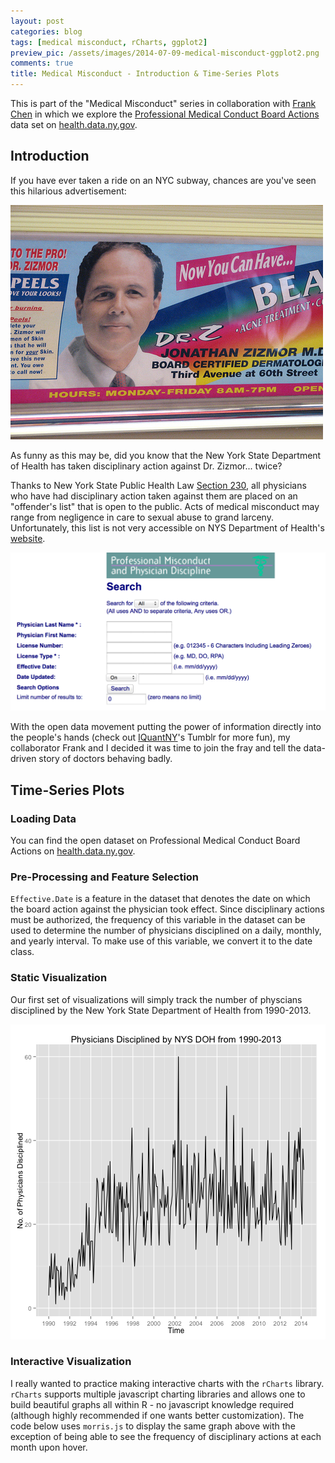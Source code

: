 ```yaml
---
layout: post
categories: blog
tags: [medical misconduct, rCharts, ggplot2]
preview_pic: /assets/images/2014-07-09-medical-misconduct-ggplot2.png
comments: true
title: Medical Misconduct - Introduction & Time-Series Plots
---
```


This is part of the "Medical Misconduct" series in collaboration with [Frank Chen](http://frankchen07.github.io) in which we explore the [Professional Medical Conduct Board Actions](https://health.data.ny.gov/Health/Professional-Medical-Conduct-Board-Actions-Beginni/ebmi-8ctw) data set on [health.data.ny.gov](http://health.data.ny.gov).

## Introduction

If you have ever taken a ride on an NYC subway, chances are you've seen this hilarious advertisement:

<img src = "/assets/images/2014-07-09-medical-misconduct-drz.png" class = "fullw">

As funny as this may be, did you know that the New York State Department of Health has taken disciplinary action against Dr. Zizmor... twice?

Thanks to New York State Public Health Law [Section 230](https://www.health.ny.gov/professionals/doctors/conduct/laws.htm), all physicians who have had disciplinary action taken against them are placed on an "offender's list" that is open to the public. Acts of medical misconduct may range from negligence in care to sexual abuse to grand larceny. Unfortunately, this list is not very accessible on NYS Department of Health's [website](http://w3.health.state.ny.us/opmc/factions.nsf/physiciansearch?openform).

<img src = "/assets/images/2014-07-09-medical-misconduct-1.png" class = "fullw">

With the open data movement putting the power of information directly into the people's hands (check out [IQuantNY](http://iquantny.tumblr.com/)'s Tumblr for more fun), my collaborator Frank and I decided it was time to join the fray and tell the data-driven story of doctors behaving badly. 

## Time-Series Plots

### Loading Data

You can find the open dataset on Professional Medical Conduct Board Actions on [health.data.ny.gov](https://health.data.ny.gov/Health/Professional-Medical-Conduct-Board-Actions-Beginni/ebmi-8ctw?category=Health&view_name=Professional-Medical-Conduct-Board-Actions-Beginni).

<script src="https://gist.github.com/rcquan/f05a235a84321896386c.js"></script>

### Pre-Processing and Feature Selection

`Effective.Date` is a feature in the dataset that denotes the date on which the board action against the physician took effect. Since disciplinary actions must be authorized, the frequency of this variable in the dataset can be used to determine the number of physicians disciplined on a daily, monthly, and yearly interval. To make use of this variable, we convert it to the 
date class.

<script src="https://gist.github.com/rcquan/7122c5ad7bcb1440e6ff.js"></script>

### Static Visualization

Our first set of visualizations will simply track the number of physcians disciplined by the New York State Department of Health from 1990-2013.

<script src="https://gist.github.com/rcquan/b8b4f9cf58b6343f648b.js"></script>

<img src = "/assets/images/2014-07-09-medical-misconduct-ggplot2.png" class = "halfw">

### Interactive Visualization

I really wanted to practice making interactive charts with the 
`rCharts` library. `rCharts` supports multiple javascript charting libraries and allows one to build beautiful graphs all within R - no javascript knowledge required (although highly recommended if one wants better customization). The code below uses `morris.js` to display the same graph above with the exception of being able to see the frequency of disciplinary actions at each month upon hover.

<script src="https://gist.github.com/rcquan/5aa0ab1475fb57c2d36d.js"></script>

<link rel='stylesheet' href=http://cdn.oesmith.co.uk/morris-0.4.2.min.css>

<script type='text/javascript' src=http://ajax.googleapis.com/ajax/libs/jquery/1.9.0/jquery.min.js></script>

<script type='text/javascript' src=http://cdnjs.cloudflare.com/ajax/libs/raphael/2.1.0/raphael-min.js></script>

<script type='text/javascript' src=http://cdn.oesmith.co.uk/morris-0.4.2.min.js></script> 

<p><style>
  .rChart {
    display: block;
    margin-left: auto; 
    margin-right: auto;
    width: 600px;
    height: 400px;
  }<br/>
  </style></p>

<div id = 'chart1' class = 'rChart morris'></div>

<script type='text/javascript'>
    var chartParams = {
 "element": "chart1",
"width":            600,
"height":            400,
"xkey": "Month",
"ykeys": [
 "MedicalMisconductCount" 
],
"data": [
 {
 "Month": "Jan 1990",
"MedicalMisconductCount": 3 
},
{
 "Month": "Feb 1990",
"MedicalMisconductCount": 10 
},
{
 "Month": "Mar 1990",
"MedicalMisconductCount": 5 
},
{
 "Month": "Apr 1990",
"MedicalMisconductCount": 13 
},
{
 "Month": "May 1990",
"MedicalMisconductCount": 7 
},
{
 "Month": "Jun 1990",
"MedicalMisconductCount": 7 
},
{
 "Month": "Jul 1990",
"MedicalMisconductCount": 10 
},
{
 "Month": "Aug 1990",
"MedicalMisconductCount": 13 
},
{
 "Month": "Sep 1990",
"MedicalMisconductCount": 1 
},
{
 "Month": "Oct 1990",
"MedicalMisconductCount": 10 
},
{
 "Month": "Nov 1990",
"MedicalMisconductCount": 9 
},
{
 "Month": "Dec 1990",
"MedicalMisconductCount": 9 
},
{
 "Month": "Jan 1991",
"MedicalMisconductCount": 3 
},
{
 "Month": "Feb 1991",
"MedicalMisconductCount": 7 
},
{
 "Month": "Mar 1991",
"MedicalMisconductCount": 10 
},
{
 "Month": "Apr 1991",
"MedicalMisconductCount": 3 
},
{
 "Month": "May 1991",
"MedicalMisconductCount": 6 
},
{
 "Month": "Jun 1991",
"MedicalMisconductCount": 6 
},
{
 "Month": "Jul 1991",
"MedicalMisconductCount": 2 
},
{
 "Month": "Aug 1991",
"MedicalMisconductCount": 5 
},
{
 "Month": "Sep 1991",
"MedicalMisconductCount": 5 
},
{
 "Month": "Oct 1991",
"MedicalMisconductCount": 4 
},
{
 "Month": "Nov 1991",
"MedicalMisconductCount": 11 
},
{
 "Month": "Dec 1991",
"MedicalMisconductCount": 12 
},
{
 "Month": "Jan 1992",
"MedicalMisconductCount": 10 
},
{
 "Month": "Feb 1992",
"MedicalMisconductCount": 4 
},
{
 "Month": "Mar 1992",
"MedicalMisconductCount": 8 
},
{
 "Month": "Apr 1992",
"MedicalMisconductCount": 12 
},
{
 "Month": "May 1992",
"MedicalMisconductCount": 6 
},
{
 "Month": "Jun 1992",
"MedicalMisconductCount": 5 
},
{
 "Month": "Jul 1992",
"MedicalMisconductCount": 8 
},
{
 "Month": "Aug 1992",
"MedicalMisconductCount": 8 
},
{
 "Month": "Sep 1992",
"MedicalMisconductCount": 7 
},
{
 "Month": "Oct 1992",
"MedicalMisconductCount": 10 
},
{
 "Month": "Nov 1992",
"MedicalMisconductCount": 13 
},
{
 "Month": "Dec 1992",
"MedicalMisconductCount": 14 
},
{
 "Month": "Jan 1993",
"MedicalMisconductCount": 10 
},
{
 "Month": "Feb 1993",
"MedicalMisconductCount": 14 
},
{
 "Month": "Mar 1993",
"MedicalMisconductCount": 18 
},
{
 "Month": "Apr 1993",
"MedicalMisconductCount": 10 
},
{
 "Month": "May 1993",
"MedicalMisconductCount": 15 
},
{
 "Month": "Jun 1993",
"MedicalMisconductCount": 10 
},
{
 "Month": "Jul 1993",
"MedicalMisconductCount": 15 
},
{
 "Month": "Aug 1993",
"MedicalMisconductCount": 25 
},
{
 "Month": "Sep 1993",
"MedicalMisconductCount": 16 
},
{
 "Month": "Oct 1993",
"MedicalMisconductCount": 15 
},
{
 "Month": "Nov 1993",
"MedicalMisconductCount": 24 
},
{
 "Month": "Dec 1993",
"MedicalMisconductCount": 9 
},
{
 "Month": "Jan 1994",
"MedicalMisconductCount": 16 
},
{
 "Month": "Feb 1994",
"MedicalMisconductCount": 16 
},
{
 "Month": "Mar 1994",
"MedicalMisconductCount": 16 
},
{
 "Month": "Apr 1994",
"MedicalMisconductCount": 6 
},
{
 "Month": "May 1994",
"MedicalMisconductCount": 12 
},
{
 "Month": "Jun 1994",
"MedicalMisconductCount": 19 
},
{
 "Month": "Jul 1994",
"MedicalMisconductCount": 22 
},
{
 "Month": "Aug 1994",
"MedicalMisconductCount": 31 
},
{
 "Month": "Sep 1994",
"MedicalMisconductCount": 30 
},
{
 "Month": "Oct 1994",
"MedicalMisconductCount": 24 
},
{
 "Month": "Nov 1994",
"MedicalMisconductCount": 18 
},
{
 "Month": "Dec 1994",
"MedicalMisconductCount": 23 
},
{
 "Month": "Jan 1995",
"MedicalMisconductCount": 22 
},
{
 "Month": "Feb 1995",
"MedicalMisconductCount": 30 
},
{
 "Month": "Mar 1995",
"MedicalMisconductCount": 28 
},
{
 "Month": "Apr 1995",
"MedicalMisconductCount": 31 
},
{
 "Month": "May 1995",
"MedicalMisconductCount": 20 
},
{
 "Month": "Jun 1995",
"MedicalMisconductCount": 19 
},
{
 "Month": "Jul 1995",
"MedicalMisconductCount": 25 
},
{
 "Month": "Aug 1995",
"MedicalMisconductCount": 28 
},
{
 "Month": "Sep 1995",
"MedicalMisconductCount": 34 
},
{
 "Month": "Oct 1995",
"MedicalMisconductCount": 18 
},
{
 "Month": "Nov 1995",
"MedicalMisconductCount": 35 
},
{
 "Month": "Dec 1995",
"MedicalMisconductCount": 19 
},
{
 "Month": "Jan 1996",
"MedicalMisconductCount": 18 
},
{
 "Month": "Feb 1996",
"MedicalMisconductCount": 18 
},
{
 "Month": "Mar 1996",
"MedicalMisconductCount": 25 
},
{
 "Month": "Apr 1996",
"MedicalMisconductCount": 32 
},
{
 "Month": "May 1996",
"MedicalMisconductCount": 23 
},
{
 "Month": "Jun 1996",
"MedicalMisconductCount": 17 
},
{
 "Month": "Jul 1996",
"MedicalMisconductCount": 29 
},
{
 "Month": "Aug 1996",
"MedicalMisconductCount": 16 
},
{
 "Month": "Sep 1996",
"MedicalMisconductCount": 30 
},
{
 "Month": "Oct 1996",
"MedicalMisconductCount": 26 
},
{
 "Month": "Nov 1996",
"MedicalMisconductCount": 30 
},
{
 "Month": "Dec 1996",
"MedicalMisconductCount": 23 
},
{
 "Month": "Jan 1997",
"MedicalMisconductCount": 29 
},
{
 "Month": "Feb 1997",
"MedicalMisconductCount": 11 
},
{
 "Month": "Mar 1997",
"MedicalMisconductCount": 26 
},
{
 "Month": "Apr 1997",
"MedicalMisconductCount": 24 
},
{
 "Month": "May 1997",
"MedicalMisconductCount": 24 
},
{
 "Month": "Jun 1997",
"MedicalMisconductCount": 30 
},
{
 "Month": "Jul 1997",
"MedicalMisconductCount": 24 
},
{
 "Month": "Aug 1997",
"MedicalMisconductCount": 25 
},
{
 "Month": "Sep 1997",
"MedicalMisconductCount": 15 
},
{
 "Month": "Oct 1997",
"MedicalMisconductCount": 23 
},
{
 "Month": "Nov 1997",
"MedicalMisconductCount": 33 
},
{
 "Month": "Dec 1997",
"MedicalMisconductCount": 43 
},
{
 "Month": "Jan 1998",
"MedicalMisconductCount": 29 
},
{
 "Month": "Feb 1998",
"MedicalMisconductCount": 15 
},
{
 "Month": "Mar 1998",
"MedicalMisconductCount": 10 
},
{
 "Month": "Apr 1998",
"MedicalMisconductCount": 14 
},
{
 "Month": "May 1998",
"MedicalMisconductCount": 20 
},
{
 "Month": "Jun 1998",
"MedicalMisconductCount": 22 
},
{
 "Month": "Jul 1998",
"MedicalMisconductCount": 31 
},
{
 "Month": "Aug 1998",
"MedicalMisconductCount": 32 
},
{
 "Month": "Sep 1998",
"MedicalMisconductCount": 27 
},
{
 "Month": "Oct 1998",
"MedicalMisconductCount": 22 
},
{
 "Month": "Nov 1998",
"MedicalMisconductCount": 29 
},
{
 "Month": "Dec 1998",
"MedicalMisconductCount": 37 
},
{
 "Month": "Jan 1999",
"MedicalMisconductCount": 17 
},
{
 "Month": "Feb 1999",
"MedicalMisconductCount": 23 
},
{
 "Month": "Mar 1999",
"MedicalMisconductCount": 15 
},
{
 "Month": "Apr 1999",
"MedicalMisconductCount": 17 
},
{
 "Month": "May 1999",
"MedicalMisconductCount": 23 
},
{
 "Month": "Jun 1999",
"MedicalMisconductCount": 21 
},
{
 "Month": "Jul 1999",
"MedicalMisconductCount": 43 
},
{
 "Month": "Aug 1999",
"MedicalMisconductCount": 30 
},
{
 "Month": "Sep 1999",
"MedicalMisconductCount": 26 
},
{
 "Month": "Oct 1999",
"MedicalMisconductCount": 15 
},
{
 "Month": "Nov 1999",
"MedicalMisconductCount": 25 
},
{
 "Month": "Dec 1999",
"MedicalMisconductCount": 38 
},
{
 "Month": "Jan 2000",
"MedicalMisconductCount": 24 
},
{
 "Month": "Feb 2000",
"MedicalMisconductCount": 32 
},
{
 "Month": "Mar 2000",
"MedicalMisconductCount": 31 
},
{
 "Month": "Apr 2000",
"MedicalMisconductCount": 29 
},
{
 "Month": "May 2000",
"MedicalMisconductCount": 29 
},
{
 "Month": "Jun 2000",
"MedicalMisconductCount": 21 
},
{
 "Month": "Jul 2000",
"MedicalMisconductCount": 15 
},
{
 "Month": "Aug 2000",
"MedicalMisconductCount": 26 
},
{
 "Month": "Sep 2000",
"MedicalMisconductCount": 25 
},
{
 "Month": "Oct 2000",
"MedicalMisconductCount": 24 
},
{
 "Month": "Nov 2000",
"MedicalMisconductCount": 33 
},
{
 "Month": "Dec 2000",
"MedicalMisconductCount": 29 
},
{
 "Month": "Jan 2001",
"MedicalMisconductCount": 22 
},
{
 "Month": "Feb 2001",
"MedicalMisconductCount": 27 
},
{
 "Month": "Mar 2001",
"MedicalMisconductCount": 24 
},
{
 "Month": "Apr 2001",
"MedicalMisconductCount": 25 
},
{
 "Month": "May 2001",
"MedicalMisconductCount": 29 
},
{
 "Month": "Jun 2001",
"MedicalMisconductCount": 16 
},
{
 "Month": "Jul 2001",
"MedicalMisconductCount": 15 
},
{
 "Month": "Aug 2001",
"MedicalMisconductCount": 24 
},
{
 "Month": "Sep 2001",
"MedicalMisconductCount": 25 
},
{
 "Month": "Oct 2001",
"MedicalMisconductCount": 27 
},
{
 "Month": "Nov 2001",
"MedicalMisconductCount": 39 
},
{
 "Month": "Dec 2001",
"MedicalMisconductCount": 36 
},
{
 "Month": "Jan 2002",
"MedicalMisconductCount": 40 
},
{
 "Month": "Feb 2002",
"MedicalMisconductCount": 22 
},
{
 "Month": "Mar 2002",
"MedicalMisconductCount": 26 
},
{
 "Month": "Apr 2002",
"MedicalMisconductCount": 29 
},
{
 "Month": "May 2002",
"MedicalMisconductCount": 60 
},
{
 "Month": "Jun 2002",
"MedicalMisconductCount": 20 
},
{
 "Month": "Jul 2002",
"MedicalMisconductCount": 20 
},
{
 "Month": "Aug 2002",
"MedicalMisconductCount": 40 
},
{
 "Month": "Sep 2002",
"MedicalMisconductCount": 26 
},
{
 "Month": "Oct 2002",
"MedicalMisconductCount": 34 
},
{
 "Month": "Nov 2002",
"MedicalMisconductCount": 19 
},
{
 "Month": "Dec 2002",
"MedicalMisconductCount": 20 
},
{
 "Month": "Jan 2003",
"MedicalMisconductCount": 20 
},
{
 "Month": "Feb 2003",
"MedicalMisconductCount": 28 
},
{
 "Month": "Mar 2003",
"MedicalMisconductCount": 39 
},
{
 "Month": "Apr 2003",
"MedicalMisconductCount": 24 
},
{
 "Month": "May 2003",
"MedicalMisconductCount": 25 
},
{
 "Month": "Jun 2003",
"MedicalMisconductCount": 23 
},
{
 "Month": "Jul 2003",
"MedicalMisconductCount": 21 
},
{
 "Month": "Aug 2003",
"MedicalMisconductCount": 34 
},
{
 "Month": "Sep 2003",
"MedicalMisconductCount": 25 
},
{
 "Month": "Oct 2003",
"MedicalMisconductCount": 32 
},
{
 "Month": "Nov 2003",
"MedicalMisconductCount": 37 
},
{
 "Month": "Dec 2003",
"MedicalMisconductCount": 36 
},
{
 "Month": "Jan 2004",
"MedicalMisconductCount": 14 
},
{
 "Month": "Feb 2004",
"MedicalMisconductCount": 25 
},
{
 "Month": "Mar 2004",
"MedicalMisconductCount": 26 
},
{
 "Month": "Apr 2004",
"MedicalMisconductCount": 37 
},
{
 "Month": "May 2004",
"MedicalMisconductCount": 24 
},
{
 "Month": "Jun 2004",
"MedicalMisconductCount": 26 
},
{
 "Month": "Jul 2004",
"MedicalMisconductCount": 30 
},
{
 "Month": "Aug 2004",
"MedicalMisconductCount": 27 
},
{
 "Month": "Sep 2004",
"MedicalMisconductCount": 26 
},
{
 "Month": "Oct 2004",
"MedicalMisconductCount": 31 
},
{
 "Month": "Nov 2004",
"MedicalMisconductCount": 31 
},
{
 "Month": "Dec 2004",
"MedicalMisconductCount": 41 
},
{
 "Month": "Jan 2005",
"MedicalMisconductCount": 18 
},
{
 "Month": "Feb 2005",
"MedicalMisconductCount": 20 
},
{
 "Month": "Mar 2005",
"MedicalMisconductCount": 23 
},
{
 "Month": "Apr 2005",
"MedicalMisconductCount": 29 
},
{
 "Month": "May 2005",
"MedicalMisconductCount": 32 
},
{
 "Month": "Jun 2005",
"MedicalMisconductCount": 26 
},
{
 "Month": "Jul 2005",
"MedicalMisconductCount": 28 
},
{
 "Month": "Aug 2005",
"MedicalMisconductCount": 32 
},
{
 "Month": "Sep 2005",
"MedicalMisconductCount": 22 
},
{
 "Month": "Oct 2005",
"MedicalMisconductCount": 38 
},
{
 "Month": "Nov 2005",
"MedicalMisconductCount": 36 
},
{
 "Month": "Dec 2005",
"MedicalMisconductCount": 33 
},
{
 "Month": "Jan 2006",
"MedicalMisconductCount": 15 
},
{
 "Month": "Feb 2006",
"MedicalMisconductCount": 21 
},
{
 "Month": "Mar 2006",
"MedicalMisconductCount": 30 
},
{
 "Month": "Apr 2006",
"MedicalMisconductCount": 23 
},
{
 "Month": "May 2006",
"MedicalMisconductCount": 36 
},
{
 "Month": "Jun 2006",
"MedicalMisconductCount": 22 
},
{
 "Month": "Jul 2006",
"MedicalMisconductCount": 26 
},
{
 "Month": "Aug 2006",
"MedicalMisconductCount": 33 
},
{
 "Month": "Sep 2006",
"MedicalMisconductCount": 18 
},
{
 "Month": "Oct 2006",
"MedicalMisconductCount": 24 
},
{
 "Month": "Nov 2006",
"MedicalMisconductCount": 33 
},
{
 "Month": "Dec 2006",
"MedicalMisconductCount": 53 
},
{
 "Month": "Jan 2007",
"MedicalMisconductCount": 19 
},
{
 "Month": "Feb 2007",
"MedicalMisconductCount": 27 
},
{
 "Month": "Mar 2007",
"MedicalMisconductCount": 22 
},
{
 "Month": "Apr 2007",
"MedicalMisconductCount": 19 
},
{
 "Month": "May 2007",
"MedicalMisconductCount": 29 
},
{
 "Month": "Jun 2007",
"MedicalMisconductCount": 19 
},
{
 "Month": "Jul 2007",
"MedicalMisconductCount": 27 
},
{
 "Month": "Aug 2007",
"MedicalMisconductCount": 46 
},
{
 "Month": "Sep 2007",
"MedicalMisconductCount": 24 
},
{
 "Month": "Oct 2007",
"MedicalMisconductCount": 34 
},
{
 "Month": "Nov 2007",
"MedicalMisconductCount": 25 
},
{
 "Month": "Dec 2007",
"MedicalMisconductCount": 30 
},
{
 "Month": "Jan 2008",
"MedicalMisconductCount": 21 
},
{
 "Month": "Feb 2008",
"MedicalMisconductCount": 17 
},
{
 "Month": "Mar 2008",
"MedicalMisconductCount": 25 
},
{
 "Month": "Apr 2008",
"MedicalMisconductCount": 34 
},
{
 "Month": "May 2008",
"MedicalMisconductCount": 16 
},
{
 "Month": "Jun 2008",
"MedicalMisconductCount": 43 
},
{
 "Month": "Jul 2008",
"MedicalMisconductCount": 28 
},
{
 "Month": "Aug 2008",
"MedicalMisconductCount": 19 
},
{
 "Month": "Sep 2008",
"MedicalMisconductCount": 30 
},
{
 "Month": "Oct 2008",
"MedicalMisconductCount": 28 
},
{
 "Month": "Nov 2008",
"MedicalMisconductCount": 22 
},
{
 "Month": "Dec 2008",
"MedicalMisconductCount": 29 
},
{
 "Month": "Jan 2009",
"MedicalMisconductCount": 15 
},
{
 "Month": "Feb 2009",
"MedicalMisconductCount": 18 
},
{
 "Month": "Mar 2009",
"MedicalMisconductCount": 26 
},
{
 "Month": "Apr 2009",
"MedicalMisconductCount": 27 
},
{
 "Month": "May 2009",
"MedicalMisconductCount": 38 
},
{
 "Month": "Jun 2009",
"MedicalMisconductCount": 24 
},
{
 "Month": "Jul 2009",
"MedicalMisconductCount": 35 
},
{
 "Month": "Aug 2009",
"MedicalMisconductCount": 25 
},
{
 "Month": "Sep 2009",
"MedicalMisconductCount": 19 
},
{
 "Month": "Oct 2009",
"MedicalMisconductCount": 21 
},
{
 "Month": "Nov 2009",
"MedicalMisconductCount": 24 
},
{
 "Month": "Dec 2009",
"MedicalMisconductCount": 20 
},
{
 "Month": "Jan 2010",
"MedicalMisconductCount": 21 
},
{
 "Month": "Feb 2010",
"MedicalMisconductCount": 21 
},
{
 "Month": "Mar 2010",
"MedicalMisconductCount": 27 
},
{
 "Month": "Apr 2010",
"MedicalMisconductCount": 16 
},
{
 "Month": "May 2010",
"MedicalMisconductCount": 29 
},
{
 "Month": "Jun 2010",
"MedicalMisconductCount": 26 
},
{
 "Month": "Jul 2010",
"MedicalMisconductCount": 24 
},
{
 "Month": "Aug 2010",
"MedicalMisconductCount": 32 
},
{
 "Month": "Sep 2010",
"MedicalMisconductCount": 20 
},
{
 "Month": "Oct 2010",
"MedicalMisconductCount": 34 
},
{
 "Month": "Nov 2010",
"MedicalMisconductCount": 40 
},
{
 "Month": "Dec 2010",
"MedicalMisconductCount": 29 
},
{
 "Month": "Jan 2011",
"MedicalMisconductCount": 21 
},
{
 "Month": "Feb 2011",
"MedicalMisconductCount": 27 
},
{
 "Month": "Mar 2011",
"MedicalMisconductCount": 37 
},
{
 "Month": "Apr 2011",
"MedicalMisconductCount": 21 
},
{
 "Month": "May 2011",
"MedicalMisconductCount": 22 
},
{
 "Month": "Jun 2011",
"MedicalMisconductCount": 25 
},
{
 "Month": "Jul 2011",
"MedicalMisconductCount": 25 
},
{
 "Month": "Aug 2011",
"MedicalMisconductCount": 28 
},
{
 "Month": "Sep 2011",
"MedicalMisconductCount": 21 
},
{
 "Month": "Oct 2011",
"MedicalMisconductCount": 22 
},
{
 "Month": "Nov 2011",
"MedicalMisconductCount": 24 
},
{
 "Month": "Dec 2011",
"MedicalMisconductCount": 22 
},
{
 "Month": "Jan 2012",
"MedicalMisconductCount": 16 
},
{
 "Month": "Feb 2012",
"MedicalMisconductCount": 15 
},
{
 "Month": "Mar 2012",
"MedicalMisconductCount": 23 
},
{
 "Month": "Apr 2012",
"MedicalMisconductCount": 34 
},
{
 "Month": "May 2012",
"MedicalMisconductCount": 29 
},
{
 "Month": "Jun 2012",
"MedicalMisconductCount": 21 
},
{
 "Month": "Jul 2012",
"MedicalMisconductCount": 15 
},
{
 "Month": "Aug 2012",
"MedicalMisconductCount": 30 
},
{
 "Month": "Sep 2012",
"MedicalMisconductCount": 17 
},
{
 "Month": "Oct 2012",
"MedicalMisconductCount": 30 
},
{
 "Month": "Nov 2012",
"MedicalMisconductCount": 42 
},
{
 "Month": "Dec 2012",
"MedicalMisconductCount": 20 
},
{
 "Month": "Jan 2013",
"MedicalMisconductCount": 23 
},
{
 "Month": "Feb 2013",
"MedicalMisconductCount": 14 
},
{
 "Month": "Mar 2013",
"MedicalMisconductCount": 33 
},
{
 "Month": "Apr 2013",
"MedicalMisconductCount": 26 
},
{
 "Month": "May 2013",
"MedicalMisconductCount": 37 
},
{
 "Month": "Jun 2013",
"MedicalMisconductCount": 40 
},
{
 "Month": "Jul 2013",
"MedicalMisconductCount": 24 
},
{
 "Month": "Aug 2013",
"MedicalMisconductCount": 38 
},
{
 "Month": "Sep 2013",
"MedicalMisconductCount": 35 
},
{
 "Month": "Oct 2013",
"MedicalMisconductCount": 42 
},
{
 "Month": "Nov 2013",
"MedicalMisconductCount": 36 
},
{
 "Month": "Dec 2013",
"MedicalMisconductCount": 43 
},
{
 "Month": "Jan 2014",
"MedicalMisconductCount": 26 
},
{
 "Month": "Feb 2014",
"MedicalMisconductCount": 20 
},
{
 "Month": "Mar 2014",
"MedicalMisconductCount": 38 
},
{
 "Month": "Apr 2014",
"MedicalMisconductCount": 33 
} 
],
"pointSize":              0,
"lineWidth":              1,
"parseTime": false,
"labels": [
 "MedicalMisconductCount" 
],
"id": "chart1" 
},
      chartType = "Line"
    new Morris[chartType](chartParams)
</script>